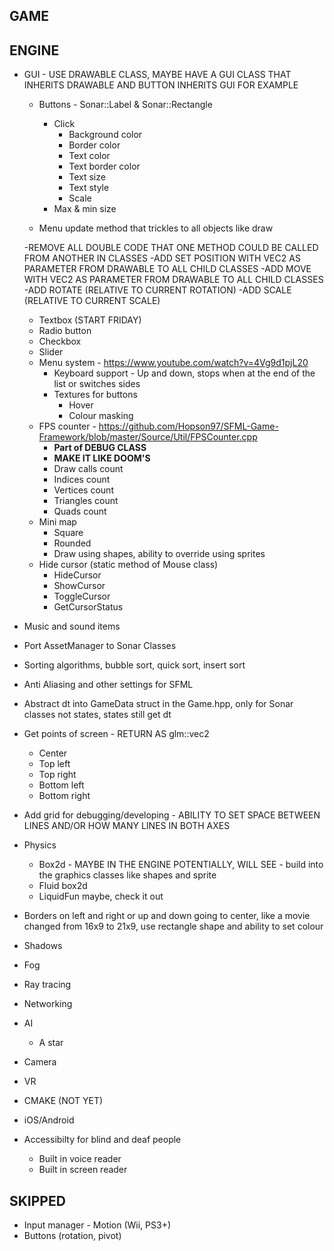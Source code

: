 GAME
-----------------------------------------------------------------

ENGINE
-----------------------------------------------------------------
* GUI - USE DRAWABLE CLASS, MAYBE HAVE A GUI CLASS THAT INHERITS DRAWABLE AND BUTTON INHERITS GUI FOR EXAMPLE
    - Buttons - Sonar::Label & Sonar::Rectangle
        - Click
            - Background color
            - Border color
            - Text color
            - Text border color
            - Text size
            - Text style
            - Scale
        - Max & min size

    - Menu update method that trickles to all objects like draw

    -REMOVE ALL DOUBLE CODE THAT ONE METHOD COULD BE CALLED FROM ANOTHER IN CLASSES
    -ADD SET POSITION WITH VEC2 AS PARAMETER FROM DRAWABLE TO ALL CHILD CLASSES
    -ADD MOVE WITH VEC2 AS PARAMETER FROM DRAWABLE TO ALL CHILD CLASSES
    -ADD ROTATE (RELATIVE TO CURRENT ROTATION)
    -ADD SCALE (RELATIVE TO CURRENT SCALE)

    - Textbox (START FRIDAY)
    - Radio button
    - Checkbox
    - Slider
    - Menu system - https://www.youtube.com/watch?v=4Vg9d1pjL20
        - Keyboard support - Up and down, stops when at the end of the list or switches sides
        - Textures for buttons
            - Hover
            - Colour masking
    - FPS counter - https://github.com/Hopson97/SFML-Game-Framework/blob/master/Source/Util/FPSCounter.cpp
        - **Part of DEBUG CLASS**
        - **MAKE IT LIKE DOOM'S**
        - Draw calls count
        - Indices count
        - Vertices count
        - Triangles count
        - Quads count
    - Mini map
        - Square
        - Rounded
        - Draw using shapes, ability to override using sprites
    - Hide cursor (static method of Mouse class)
        - HideCursor
        - ShowCursor
        - ToggleCursor
        - GetCursorStatus
* Music and sound items
* Port AssetManager to Sonar Classes
* Sorting algorithms, bubble sort, quick sort, insert sort
* Anti Aliasing and other settings for SFML
* Abstract dt into GameData struct in the Game.hpp, only for Sonar classes not states, states still get dt
* Get points of screen - RETURN AS glm::vec2
    - Center
    - Top left
    - Top right
    - Bottom left
    - Bottom right
* Add grid for debugging/developing - ABILITY TO SET SPACE BETWEEN LINES AND/OR HOW MANY LINES IN BOTH AXES
* Physics
    - Box2d - MAYBE IN THE ENGINE POTENTIALLY, WILL SEE - build into the graphics classes like shapes and sprite
    - Fluid box2d
    - LiquidFun maybe, check it out
* Borders on left and right or up and down going to center, like a movie changed from 16x9 to 21x9, use rectangle shape and ability to set colour
* Shadows
* Fog
* Ray tracing
* Networking
* AI
    - A star
* Camera
* VR
* CMAKE (NOT YET)
* iOS/Android
* Accessibilty for blind and deaf people
    - Built in voice reader
    - Built in screen reader


SKIPPED
-----------------------------------------------------------------
* Input manager - Motion (Wii, PS3+)
* Buttons (rotation, pivot)